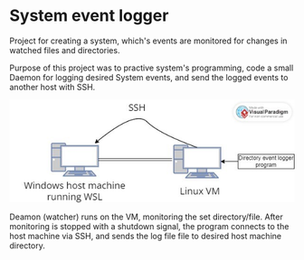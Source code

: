 # System event logger

Project for creating a system, which's events are monitored for changes in watched files and directories. 

Purpose of this project was to practive system's programming, code a small Daemon for logging desired System events, and send the logged events to another host with SSH.

![Setup Diagram](./pictures/setup_diagram.jpg)

Deamon (watcher) runs on the VM, monitoring the set directory/file. After monitoring is stopped with a shutdown signal, the program connects to the host machine via SSH, and sends the log file file to desired host machine directory.
